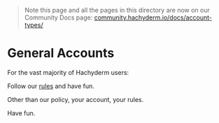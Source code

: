 > Note this page and all the pages in this directory are now on
> our Community Docs page:
> [community.hachyderm.io/docs/account-types/](https://community.hachyderm.io/docs/account-types/)

# General Accounts

For the vast majority of Hachyderm users:

Follow our [rules](https://hachyderm.io/about/more#rules) and have fun.

Other than our policy, your account, your rules.

Have fun.
